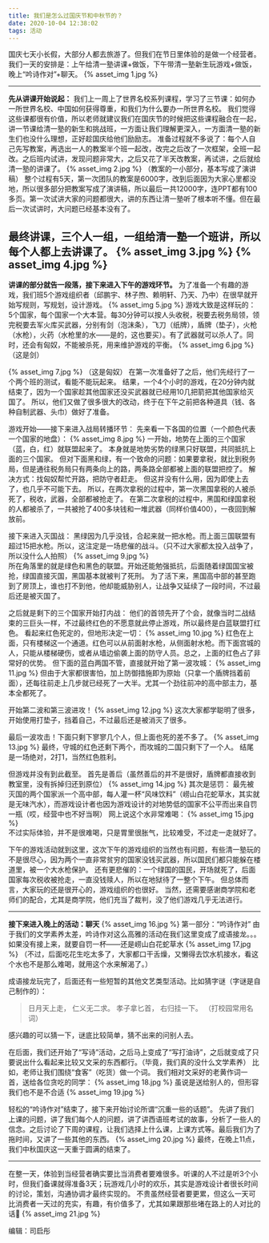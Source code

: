 ```yaml
---
title: 我们是怎么过国庆节和中秋节的？
date: 2020-10-04 12:38:02
tags: 活动
---
```


国庆七天小长假，大部分人都去旅游了。但我们在节日里体验的是做一个经营者。
我们一天的安排是：上午给清一塾讲课+做饭，下午带清一塾新生玩游戏+做饭，晚上“吟诗作对”+聊天。
      {% asset_img 1.jpg %}

<!--more-->

<style type="text/css">
    img {
        border: 2px solid #ddd;
    }
</style>

---

**先从讲课开始说起：**
我们上一周上了世界名校系列课程，学习了三节课：如何办一所世界名校、中国如何获得尊重，和我们为什么要办一所世界名校。
我们觉得这些课都很有价值，所以老师就建议我们在国庆节的时候把这些课程融合在一起，讲一节课给清一塾的新生和挑战班，一方面让我们理解更深入，一方面清一塾的新生们也没什么理想，正好趁国庆给他们励励志。
准备过程就不多说了：每个人自己先写教案，再选出一人的教案半个班一起改，改完之后改了一次框架，全班一起改。之后班内试讲，发现问题非常大，之后又花了半天改教案，再试讲，之后就给清一塾的讲课了。
      {% asset_img 2.jpg %}
（教案的一小部分，基本写成了演讲稿）
整个过程有5天，第一次团队的教案是6000字，改到后面因为大家心里都没地，所以很多部分把教案写成了演讲稿，所以最后一共12000字，连PPT都有100多页。第一次试讲大家的问题都很大，讲的东西让清一塾听了根本听不懂。但在最后一次试讲时，大问题已经基本没有了。

最终讲课，三个人一组，一组给清一塾一个班讲，所以每个人都上去讲课了。
     {% asset_img 3.jpg %}
     {% asset_img 4.jpg %}
---

**讲课的部分就告一段落，接下来进入下午的游戏环节。**
为了准备一个有趣的游戏，我们班5个游戏组织者（邱鹏宇、林子煦、赖明轩、乃天、乃中）在很早就开始写规则，写规划，设计游戏。
      {% asset_img 5.jpg %}
游戏大致是这样玩的：
5个国家，每个国家一个大本营。每30分钟可以按人头收税，税要去税务局领，领完税要去军火库买武器，分别有剑（泡沫条），飞刀（纸牌），盾牌（垫子），火枪（水枪），火药（水枪里的水——是的，这也要买）。有了武器就可以杀人了。同时，还会有匈奴，不能被杀死，用来维护游戏的平衡。
      {% asset_img 6.jpg %}
（这是剑）

 {% asset_img 7.jpg %}
（这是匈奴）
在第一次准备好了之后，他们先经行了一个两个班的测试，看能不能玩起来。
结果，一个4个小时的游戏，在20分钟内就结束了，因为一个国家趁其他国家还没买武器就已经用10几把箭把其他国家给灭国了。
所以，他们又做了很多很大的改动，终于在下午之前把各种道具（钱、各种自制武器、头巾）做好了准备。

游戏开始——接下来进入战局转播环节：
先来看一下各国的位置（一个颜色代表一个国家的地盘）：
      {% asset_img 8.jpg %}
一开始，地势在上面的三个国家（蓝，白，红）就联盟起来了。
本身就是地势劣势的绿黑只好联盟，共同抵抗上面的三个国家。
但对下面黑和绿，有一个致命的问题：如果要拿税，就比到税务局，但是通往税务局只有两条向上的路，两条路全部都被上面的联盟把控了。
解决方式：找匈奴帮忙开路，把防守者赶走。
但这并没有什么用，因为即使上去了，也几乎不可能下去。
所以，在两次拿税的过程中，第一次黑国拿税的人被杀死了，税收，武器，全部都被抢走了。
在第二次拿税的过程中，黑国和绿国拿税的人都被杀了，一共被抢了400多块钱和一堆武器（同样价值400），一夜回到解放前。

接下来进入灭国战：
黑绿因为几乎没钱，合起来就一把水枪。而上面三国联盟有超过15把水枪。所以，这注定是一场悲催的战斗。（只不过大家都太投入战争了，所以没什么人拍照）
     {% asset_img 9.jpg %}     
所在角落里的就是绿色和黑色的联盟。开始还能勉强抵抗，后面随着绿国国宝被抢，绿国直接灭国，黑国基本就被判了死刑。
为了活下来，黑国高中部的甚至跑到了房顶上，谁也打不到他，他却能威胁别人，让战争又延续了一段时间，不过最后还是被灭国了。

之后就是剩下的三个国家开始打内战：
他们的首领先开了个会，就像当时二战结束的三巨头一样，不过最终红色的不愿意就此停止游戏，所以最终是白蓝联盟打红色。
看起来红色死定的，但地形决定一切：
      {% asset_img 10.jpg %}
红色在上面，只有楼梯这一个通道。红色可以从前面射水枪，从侧面射水枪。而下面宫城的人，只能从楼梯硬伤，或者从墙边偷袭上面的防守人员。总之，上面的红色占了非常好的优势。
但下面的蓝白两国不管，直接就开始了第一波攻城：
      {% asset_img 11.jpg %}
但由于大家都很害怕，加上防御措施即为原始（只拿一个盾牌挡着前面），还每往前走上几步就已经死了一大半。尤其一个劲往前冲的高中部主力，基本全都死了。

开始第二波和第三波进攻！
      {% asset_img 12.jpg %}
这次大家都学聪明了很多，开始使用打垫子，挡着自己，不过最后还是被消灭了很多。

最后一波攻击！下面只剩下寥寥几个人，但上面也死的差不多了。
      {% asset_img 13.jpg %}
最终，守城的红色还剩下两个，而攻城的二国只剩下了一个人。
结尾是一场绝对，2打1，当然红色胜利。

但游戏并没有到此截至。
首先是善后（虽然善后的并不是很好，盾牌都直接收到教室里，没有拆掉归还到原位）
      {% asset_img 14.jpg %}
其次是惩罚：
最先被灭国的两个国家派一个高中部，每人灌一杯“风味饮料”（崂山白花蛇草水，其实就是无味汽水），而游戏设计者也因为游戏设计的对地势低的国家不公平而出来自罚一瓶（哎，经营中也不好当啊）
网上说这个水非常难喝：
     {% asset_img 15.jpg %}            
不过实际体验，并不是很难喝，只是胃里很胀气，比较难受，不过走一走就好了。

下午的游戏活动就到这里，这次下午的游戏组织的当然也有问题，有些清一塾玩的不是很尽心，因为两个一直非常贫穷的国家没钱买武器，所以国民们都只能躲在楼道里，被一个大水枪保护。
还有更悲催的：一个绿国的国民，开场就死了，后面国家每次税收被抢走，一直没钱赎人，所以在地狱待了一整个下午。
但总体而言，大家玩的还是很开心的，游戏组织的也很好。
当然，还需要感谢商学院和老师们的配合，尤其是商学院，他们充当了裁判，没了他们游戏几乎无法进行。

---

**接下来进入晚上的活动：聊天**
      {% asset_img 16.jpg %}
第一部分：“吟诗作对”
由于我们的文学素养太差，吟诗作对这么高雅的活动在我们这里变成了成语接龙。。。
如果没有接上来，就要自罚一杯——还是崂山白花蛇草水
      {% asset_img 17.jpg %}
（不过，后面吃花生吃太多了，大家都口干舌燥，又懒得去饮水机接水，看这个水也不是那么难喝，就用这个水来解渴了。）

成语接龙玩完了，后面还有一些短暂的其他文艺类型活动。比如猜字谜（字谜是自己制作的）：

>日月天上走，
仁义无二求。
孝子拿匕首，
右归挂一下。
（打校园常用名词）

感兴趣的可以猜一下，谜底比较简单，猜不出来的问别人去。

在后面，我们还开始了“写诗”活动，之后马上变成了“写打油诗”，之后就变成了只要说出什么看起来比较又文采的东西都行。（毕竟，我们真的没什么文学素养）
比如，老师让我们围绕“食客”（吃货）做一个词。
我们相对文采好的老黄作词一首，送给各位贪吃的同学：
      {% asset_img 18.jpg %}
虽说是送给别人的，但形容我们也不是不合适
      {% asset_img 19.jpg %}

轻松的“吟诗作对”结束了，接下来开始讨论所谓“沉重一些的话题”。
先讲了我们上课的问题，讲了我们每个人的问题，讲了讲西语班考试的故事，分析了一些人的信念。之后讨论了下周的课程，让我们选择上什么课，上课方式等。最后我们为了拖时间，又讲了一些其他的东西。
      {% asset_img 20.jpg %}
最终，在晚上11点，我们中秋国庆这一天重于圆满的结束了。

---

在整一天，体验到当经营者确实要比当消费者要难很多。听课的人不过是听3个小时，但我们备课就得准备3天；玩游戏几小时的欢乐，其实是游戏设计者很长时间的讨论，策划，沟通协调才最终实现的。
不贵虽然经营者要更累，但这么一天可比消费者一天过的充实，有趣，有价值多了，尤其如果跟那些堵在路上的人对比的话🙂
     {% asset_img 21.jpg %}


编辑：司启彤